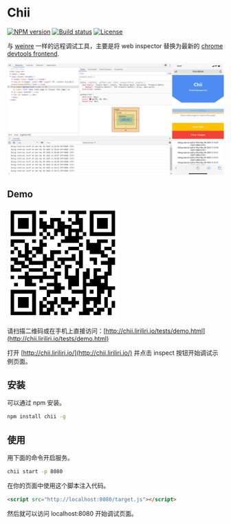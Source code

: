 # Chii

[![NPM version][npm-image]][npm-url]
[![Build status][travis-image]][travis-url]
[![License][license-image]][npm-url]

[npm-image]: https://img.shields.io/npm/v/chii.svg
[npm-url]: https://npmjs.org/package/chii
[travis-image]: https://img.shields.io/travis/liriliri/chii.svg
[travis-url]: https://travis-ci.org/liriliri/chii
[license-image]: https://img.shields.io/npm/l/chii.svg

与 [weinre](https://people.apache.org/~pmuellr/weinre/docs/latest/Home.html) 一样的远程调试工具，主要是将 web inspector 替换为最新的 [chrome devtools frontend](https://github.com/ChromeDevTools/devtools-frontend).


![Chii](screenshot.jpg)

## Demo

![Demo](./qrcode.png)

请扫描二维码或在手机上直接访问：[http://chii.liriliri.io/tests/demo.html](http://chii.liriliri.io/tests/demo.html)

打开 [http://chii.liriliri.io/](http://chii.liriliri.io/) 并点击 inspect 按钮开始调试示例页面。

## 安装

可以通过 npm 安装。

```bash
npm install chii -g
```

## 使用 

用下面的命令开启服务。

```bash
chii start -p 8080
```

在你的页面中使用这个脚本注入代码。


```html
<script src="http://localhost:8080/target.js"></script>
```

然后就可以访问 localhost:8080 开始调试页面。